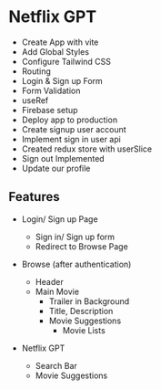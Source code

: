 # Netflix GPT
- Create App with vite
- Add Global Styles
- Configure Tailwind CSS
- Routing
- Login & Sign up Form
- Form Validation
- useRef
- Firebase setup
- Deploy app to production
- Create signup user account
- Implement sign in user api
- Created redux store with userSlice
- Sign out Implemented
- Update our profile

## Features
- Login/ Sign up Page
  - Sign in/ Sign up form
  - Redirect to Browse Page

- Browse (after authentication)
  - Header
  - Main Movie
    - Trailer in Background
    - Title, Description
    - Movie Suggestions
      - Movie Lists

- Netflix GPT
  - Search Bar
  - Movie Suggestions